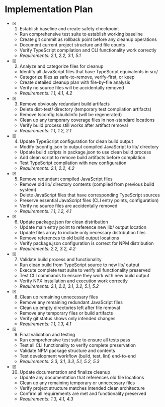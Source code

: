 # Implementation Plan

- [x] 1. Establish baseline and create safety checkpoint
  - Run comprehensive test suite to establish working baseline
  - Create git commit as rollback point before any cleanup operations
  - Document current project structure and file counts
  - Verify TypeScript compilation and CLI functionality work correctly
  - _Requirements: 2.1, 2.2, 3.1, 5.1_

- [x] 2. Analyze and categorize files for cleanup
  - Identify all JavaScript files that have TypeScript equivalents in src/
  - Categorize files as safe-to-remove, verify-first, or keep
  - Create detailed cleanup plan with file-by-file analysis
  - Verify no source files will be accidentally removed
  - _Requirements: 1.1, 4.1, 4.2_

- [x] 3. Remove obviously redundant build artifacts
  - Delete dist-test/ directory (temporary test compilation artifacts)
  - Remove tsconfig.tsbuildinfo (will be regenerated)
  - Clean up any temporary coverage files in non-standard locations
  - Verify build process still works after artifact removal
  - _Requirements: 1.1, 1.2, 2.1_

- [x] 4. Update TypeScript configuration for clean build output
  - Modify tsconfig.json to output compiled JavaScript to lib/ directory
  - Update build scripts in package.json to use clean build process
  - Add clean script to remove build artifacts before compilation
  - Test TypeScript compilation with new configuration
  - _Requirements: 2.1, 2.2, 4.2_

- [x] 5. Remove redundant compiled JavaScript files
  - Remove old lib/ directory contents (compiled from previous build system)
  - Delete JavaScript files that have corresponding TypeScript sources
  - Preserve essential JavaScript files (CLI entry points, configuration)
  - Verify no source files are accidentally removed
  - _Requirements: 1.1, 1.2, 4.1_

- [x] 6. Update package.json for clean distribution
  - Update main entry point to reference new lib/ output location
  - Update files array to include only necessary distribution files
  - Remove references to old build output locations
  - Verify package.json configuration is correct for NPM distribution
  - _Requirements: 2.2, 3.2, 4.2_

- [x] 7. Validate build process and functionality
  - Run clean build from TypeScript source to new lib/ output
  - Execute complete test suite to verify all functionality preserved
  - Test CLI commands to ensure they work with new build output
  - Verify NPX installation and execution work correctly
  - _Requirements: 2.1, 2.2, 3.1, 3.2, 5.1, 5.2_

- [x] 8. Clean up remaining unnecessary files
  - Remove any remaining redundant JavaScript files
  - Clean up empty directories left after file removal
  - Remove any temporary files or build artifacts
  - Verify git status shows only intended changes
  - _Requirements: 1.1, 1.3, 4.1_

- [x] 9. Final validation and testing
  - Run comprehensive test suite to ensure all tests pass
  - Test all CLI functionality to verify complete preservation
  - Validate NPM package structure and contents
  - Test development workflow (build, test, lint) end-to-end
  - _Requirements: 2.3, 3.1, 3.3, 5.1, 5.2, 5.3_

- [x] 10. Update documentation and finalize cleanup
  - Update any documentation that references old file locations
  - Clean up any remaining temporary or unnecessary files
  - Verify project structure matches intended clean architecture
  - Confirm all requirements are met and functionality preserved
  - _Requirements: 1.3, 4.1, 4.3_
